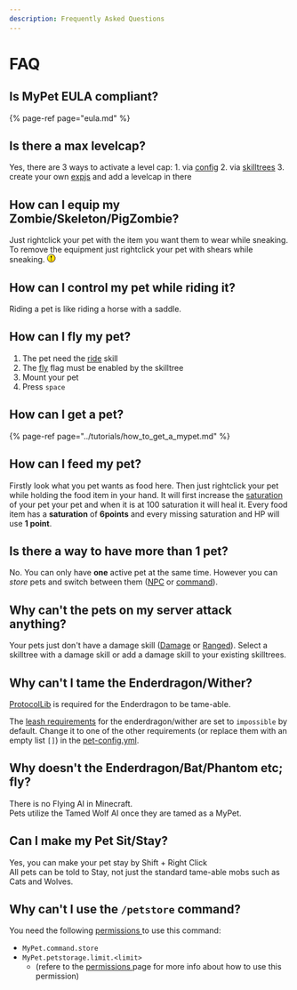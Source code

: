 ```yaml
---
description: Frequently Asked Questions
---
```


# FAQ

## Is MyPet EULA compliant?

{% page-ref page="eula.md" %}

## Is there a max levelcap?

Yes, there are 3 ways to activate a level cap: 1. via [config](../setup/configurations/config.yml.md) 2. via [skilltrees](../systems/skilltrees/) 3. create your own [expjs](../systems/experience/expjs.md) and add a levelcap in there

## How can I equip my Zombie/Skeleton/PigZombie?

Just rightclick your pet with the item you want them to wear while sneaking. To remove the equipment just rightclick your pet with shears while sneaking. ![$](../.gitbook/assets/exclaim.gif) **Weapons/Armor are only visually and have no effect on the pet** ![$](../.gitbook/assets/exclaim.gif)

## How can I control my pet while riding it?

Riding a pet is like riding a horse with a saddle.

## How can I fly my pet?

1. The pet need the [ride](../skills/ride.md) skill
2. The [fly](../skills/ride.md#flying) flag must be enabled by the skilltree
3. Mount your pet
4. Press `space`

## How can I get a pet?

{% page-ref page="../tutorials/how\_to\_get\_a\_mypet.md" %}

## How can I feed my pet?

Firstly look what you pet wants as food here. Then just rightclick your pet while holding the food item in your hand. It will first increase the [saturation](../systems/hungersystem.md) of your pet your pet and when it is at 100 saturation it will heal it. Every food item has a **saturation** of **6points** and every missing saturation and HP will use **1 point**.

## Is there a way to have more than 1 pet?

No. You can only have **one** active pet at the same time. However you can _store_ pets and switch between them \([NPC](../hooks/npc.md) or [command](../setup/commands.md)\).

## Why can't the pets on my server attack anything?

Your pets just don't have a damage skill \([Damage](../skills/damage.md) or [Ranged](../skills/ranged.md)\). Select a skilltree with a damage skill or add a damage skill to your existing skilltrees.

## Why can't I tame the Enderdragon/Wither?

[ProtocolLib](https://www.spigotmc.org/resources/protocollib.1997/) is required for the Enderdragon to be tame-able.

The [leash requirements](../systems/leashflag.md) for the enderdragon/wither are set to `impossible` by default. Change it to one of the other requirements \(or replace them with an empty list `[]`\) in the [pet-config.yml](../setup/configurations/pet-config.yml.md).

## Why doesn't the Enderdragon/Bat/Phantom etc; fly?

There is no Flying AI in Minecraft.  
Pets utilize the Tamed Wolf AI once they are tamed as a MyPet.

## Can I make my Pet Sit/Stay?

Yes, you can make your pet stay by Shift + Right Click  
All pets can be told to Stay, not just the standard tame-able mobs such as Cats and Wolves.

## Why can't I use the `/petstore` command?

 You need the following [permissions ](../setup/permissions.md)to use this command: 

* `MyPet.command.store` 
* `MyPet.petstorage.limit.<limit>`
  * \(refere to the [permissions ](../setup/permissions.md)page for more info about how to use this permission\)

